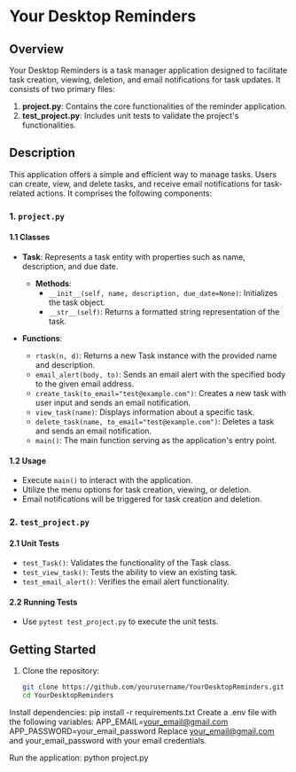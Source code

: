 # Your Desktop Reminders

## Overview

Your Desktop Reminders is a task manager application designed to facilitate task creation, viewing, deletion, and email notifications for task updates. It consists of two primary files:

1. **project.py**: Contains the core functionalities of the reminder application.
2. **test_project.py**: Includes unit tests to validate the project's functionalities.

## Description

This application offers a simple and efficient way to manage tasks. Users can create, view, and delete tasks, and receive email notifications for task-related actions. It comprises the following components:

### 1. `project.py`

#### 1.1 Classes

- **Task**: Represents a task entity with properties such as name, description, and due date.

  - **Methods**:
    - `__init__(self, name, description, due_date=None)`: Initializes the task object.
    - `__str__(self)`: Returns a formatted string representation of the task.

- **Functions**:

  - `rtask(n, d)`: Returns a new Task instance with the provided name and description.
  - `email_alert(body, to)`: Sends an email alert with the specified body to the given email address.
  - `create_task(to_email="test@example.com")`: Creates a new task with user input and sends an email notification.
  - `view_task(name)`: Displays information about a specific task.
  - `delete_task(name, to_email="test@example.com")`: Deletes a task and sends an email notification.
  - `main()`: The main function serving as the application's entry point.

#### 1.2 Usage

- Execute `main()` to interact with the application.
- Utilize the menu options for task creation, viewing, or deletion.
- Email notifications will be triggered for task creation and deletion.

### 2. `test_project.py`

#### 2.1 Unit Tests

- `test_Task()`: Validates the functionality of the Task class.
- `test_view_task()`: Tests the ability to view an existing task.
- `test_email_alert()`: Verifies the email alert functionality.

#### 2.2 Running Tests

- Use `pytest test_project.py` to execute the unit tests.

## Getting Started

1. Clone the repository:

   ```bash
   git clone https://github.com/yourusername/YourDesktopReminders.git
   cd YourDesktopReminders
Install dependencies:
pip install -r requirements.txt
Create a .env file with the following variables:
APP_EMAIL=your_email@gmail.com
APP_PASSWORD=your_email_password
Replace your_email@gmail.com and your_email_password with your email credentials.

Run the application:
python project.py
